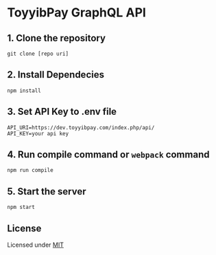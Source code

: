 # ToyyibPay GraphQL API

## 1. Clone the repository
```
git clone [repo uri]
```

## 2. Install Dependecies
```
npm install
```

## 3. Set API Key to .env file
```
API_URI=https://dev.toyyibpay.com/index.php/api/
API_KEY=your api key
```

## 4. Run compile command or ```webpack``` command
```
npm run compile
```

## 5. Start the server
```
npm start
```


## License
Licensed under [MIT](LICENSE)

